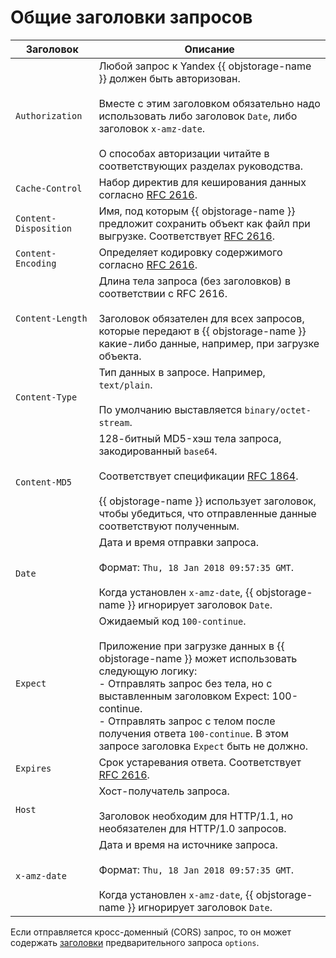 # Общие заголовки запросов

Заголовок | Описание
----- | -----
`Authorization` | Любой запрос к Yandex {{ objstorage-name }} должен быть авторизован.<br/><br/>Вместе с этим заголовком обязательно надо использовать либо заголовок `Date`, либо заголовок `x-amz-date`.<br/><br/>О способах авторизации читайте в соответствующих разделах руководства.
`Cache-Control` | Набор директив для кеширования данных согласно [RFC 2616](https://www.w3.org/Protocols/rfc2616/rfc2616-sec14.html#sec14.9).
`Content-​Disposition` | Имя, под которым {{ objstorage-name }} предложит сохранить объект как файл при выгрузке. Соответствует [RFC 2616](http://www.w3.org/Protocols/rfc2616/rfc2616-sec19.html#sec19.5.1).
`Content-Encoding` | Определяет кодировку содержимого согласно [RFC 2616](https://www.w3.org/Protocols/rfc2616/rfc2616-sec14.html#sec14.11).
`Content-Length` | Длина тела запроса (без заголовков) в соответствии с RFC 2616.<br/><br/>Заголовок обязателен для всех запросов, которые передают в {{ objstorage-name }} какие-либо данные, например, при загрузке объекта.
`Content-Type` | Тип данных в запросе. Например, `text/plain`.<br/><br/>По умолчанию выставляется `binary/octet-stream`.
`Content-MD5` | 128-битный MD5-хэш тела запроса, закодированный `base64`.<br/><br/>Соответствует спецификации [RFC 1864](http://www.ietf.org/rfc/rfc1864.txt).<br/><br/>{{ objstorage-name }} использует заголовок, чтобы убедиться, что отправленные данные соответствуют полученным.
`Date` | Дата и время отправки запроса.<br/><br/>Формат: `Thu, 18 Jan 2018 09:57:35 GMT`.<br/><br/>Когда установлен `x-amz-date`, {{ objstorage-name }} игнорирует заголовок `Date`.
`Expect` | Ожидаемый код `100-continue`.<br/><br/>Приложение при загрузке данных в {{ objstorage-name }} может использовать следующую логику:<br/>- Отправлять запрос без тела, но с выставленным заголовком Expect: 100-continue.<br/>- Отправлять запрос с телом после получения ответа `100-continue`. В этом запросе заголовка `Expect` быть не должно.
`Expires` | Срок устаревания ответа. Соответствует [RFC 2616](https://www.w3.org/Protocols/rfc2616/rfc2616-sec14.html#sec14.21).
`Host` | Хост-получатель запроса.<br/><br/>Заголовок необходим для HTTP/1.1, но необязателен для HTTP/1.0 запросов.
`x-amz-date` | Дата и время на источнике запроса.<br/><br/>Формат: `Thu, 18 Jan 2018 09:57:35 GMT`.<br/><br/>Когда установлен `x-amz-date`, {{ objstorage-name }} игнорирует заголовок `Date`.

Если отправляется кросс-доменный (CORS) запрос, то он может содержать [заголовки](object/options.md#request-headers) предварительного запроса `options`.
